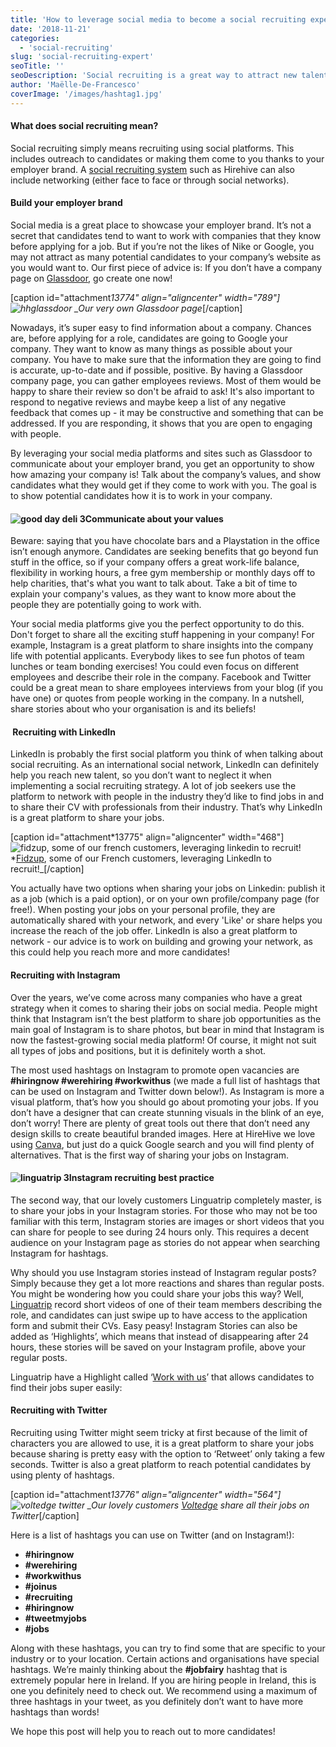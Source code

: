 ```yaml
---
title: 'How to leverage social media to become a social recruiting expert'
date: '2018-11-21'
categories:
  - 'social-recruiting'
slug: 'social-recruiting-expert'
seoTitle: ''
seoDescription: 'Social recruiting is a great way to attract new talent to your company. By leveraging your social media pages you can reach the best talent. Here is how.'
author: 'Maëlle-De-Francesco'
coverImage: '/images/hashtag1.jpg'
---
```


#### **What does social recruiting mean?**

Social recruiting simply means recruiting using social platforms. This includes outreach to candidates or making them come to you thanks to your employer brand. A [social recruiting system](https://hirehive.com/recruiting-features/post-jobs-social-media/) such as Hirehive can also include networking (either face to face or through social networks).

#### **Build your employer brand**

Social media is a great place to showcase your employer brand. It’s not a secret that candidates tend to want to work with companies that they know before applying for a job. But if you’re not the likes of Nike or Google, you may not attract as many potential candidates to your company’s website as you would want to. Our first piece of advice is: If you don’t have a company page on [Glassdoor](https://www.glassdoor.ie), go create one now!

\[caption id="attachment*13774" align="aligncenter" width="789"\]![hhglassdoor](/images/hhglassdoor-1-789x500.png) \_Our very own Glassdoor page*\[/caption\]

Nowadays, it’s super easy to find information about a company. Chances are, before applying for a role, candidates are going to Google your company. They want to know as many things as possible about your company. You have to make sure that the information they are going to find is accurate, up-to-date and if possible, positive. By having a Glassdoor company page, you can gather employees reviews. Most of them would be happy to share their review so don't be afraid to ask! It's also important to respond to negative reviews and maybe keep a list of any negative feedback that comes up - it may be constructive and something that can be addressed. If you are responding, it shows that you are open to engaging with people.

By leveraging your social media platforms and sites such as Glassdoor to communicate about your employer brand, you get an opportunity to show how amazing your company is! Talk about the company’s values, and show candidates what they would get if they come to work with you. The goal is to show potential candidates how it is to work in your company.

#### ![good day deli 3](/images/good-day-deli-3.png)Communicate about your values

Beware: saying that you have chocolate bars and a Playstation in the office isn’t enough anymore. Candidates are seeking benefits that go beyond fun stuff in the office, so if your company offers a great work-life balance, flexibility in working hours, a free gym membership or monthly days off to help charities, that's what you want to talk about. Take a bit of time to explain your company's values, as they want to know more about the people they are potentially going to work with.

Your social media platforms give you the perfect opportunity to do this. Don't forget to share all the exciting stuff happening in your company! For example, Instagram is a great platform to share insights into the company life with potential applicants. Everybody likes to see fun photos of team lunches or team bonding exercises! You could even focus on different employees and describe their role in the company. Facebook and Twitter could be a great mean to share employees interviews from your blog (if you have one) or quotes from people working in the company. In a nutshell, share stories about who your organisation is and its beliefs!

####  **Recruiting with LinkedIn**

LinkedIn is probably the first social platform you think of when talking about social recruiting. As an international social network, LinkedIn can definitely help you reach new talent, so you don’t want to neglect it when implementing a social recruiting strategy. A lot of job seekers use the platform to network with people in the industry they’d like to find jobs in and to share their CV with professionals from their industry. That’s why LinkedIn is a great platform to share your jobs.

\[caption id="attachment*13775" align="aligncenter" width="468"\]![fidzup, some of our french customers, leveraging linkedin to recruit!](/images/fidzup-linkedin-468x500.png) *[Fidzup](https://www.fidzup.com/), some of our French customers, leveraging LinkedIn to recruit!\_\[/caption\]

You actually have two options when sharing your jobs on Linkedin: publish it as a job (which is a paid option), or on your own profile/company page (for free!). When posting your jobs on your personal profile, they are automatically shared with your network, and every 'Like' or share helps you increase the reach of the job offer. LinkedIn is also a great platform to network - our advice is to work on building and growing your network, as this could help you reach more and more candidates!

#### **Recruiting with Instagram**

Over the years, we’ve come across many companies who have a great strategy when it comes to sharing their jobs on social media. People might think that Instagram isn’t the best platform to share job opportunities as the main goal of Instagram is to share photos, but bear in mind that Instagram is now the fastest-growing social media platform! Of course, it might not suit all types of jobs and positions, but it is definitely worth a shot.

The most used hashtags on Instagram to promote open vacancies are **#hiringnow #werehiring #workwithus** (we made a full list of hashtags that can be used on Instagram and Twitter down below!). As Instagram is more a visual platform, that’s how you should go about promoting your jobs. If you don’t have a designer that can create stunning visuals in the blink of an eye, don’t worry! There are plenty of great tools out there that don’t need any design skills to create beautiful branded images. Here at HireHive we love using [Canva](https://www.canva.com/), but just do a quick Google search and you will find plenty of alternatives. That is the first way of sharing your jobs on Instagram.

#### ![linguatrip 3](/images/linguatrip-3-1-275x500.png)Instagram recruiting best practice

The second way, that our lovely customers Linguatrip completely master, is to share your jobs in your Instagram stories. For those who may not be too familiar with this term, Instagram stories are images or short videos that you can share for people to see during 24 hours only. This requires a decent audience on your Instagram page as stories do not appear when searching Instagram for hashtags.

Why should you use Instagram stories instead of Instagram regular posts? Simply because they get a lot more reactions and shares than regular posts. You might be wondering how you could share your jobs this way? Well, [Linguatrip](https://linguatrip.com/en/?gclid=EAIaIQobChMI7O-JlYHj3gIV5b3tCh18-AhMEAAYASAAEgIcXfD_BwE) record short videos of one of their team members describing the role, and candidates can just swipe up to have access to the application form and submit their CVs. Easy peasy! Instagram Stories can also be added as ‘Highlights’, which means that instead of disappearing after 24 hours, these stories will be saved on your Instagram profile, above your regular posts.

Linguatrip have a Highlight called ‘[Work with us](https://www.instagram.com/stories/highlights/17937490132186838/)’ that allows candidates to find their jobs super easily:

#### **Recruiting with Twitter**

Recruiting using Twitter might seem tricky at first because of the limit of characters you are allowed to use, it is a great platform to share your jobs because sharing is pretty easy with the option to ‘Retweet’ only taking a few seconds. Twitter is also a great platform to reach potential candidates by using plenty of hashtags.

\[caption id="attachment*13776" align="aligncenter" width="564"\]![voltedge twitter](/images/voltedge-twitter-564x500.png) \_Our lovely customers [Voltedge](https://www.voltedge.ie/) share all their jobs on Twitter*\[/caption\]

Here is a list of hashtags you can use on Twitter (and on Instagram!):

- **#hiringnow**
- **#werehiring**
- **#workwithus**
- **#joinus**
- **#recruiting**
- **#hiringnow**
- **#tweetmyjobs**
- **#jobs**

Along with these hashtags, you can try to find some that are specific to your industry or to your location. Certain actions and organisations have special hashtags. We’re mainly thinking about the **#jobfairy** hashtag that is extremely popular here in Ireland. If you are hiring people in Ireland, this is one you definitely need to check out. We recommend using a maximum of three hashtags in your tweet, as you definitely don’t want to have more hashtags than words!

We hope this post will help you to reach out to more candidates!
